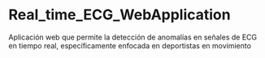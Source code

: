 # Real_time_ECG_WebApplication
Aplicación web que permite la detección de anomalías en señales de ECG en tiempo real, específicamente enfocada en deportistas en movimiento
